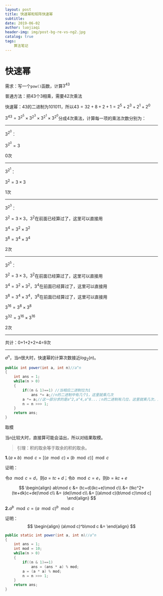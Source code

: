 ```yaml
---
layout: post                          
title: 快速幂和矩阵快速幂                              
subtitle:                             
date: 2019-06-02                      
author: luojiaqi                      
header-img: img/post-bg-re-vs-ng2.jpg 
catalog: true                         
tags:                                 
	算法笔记                              
---
```


# 快速幂

需求：写一个`pow()`函数，计算$3^{43}$

普通方法：把43个3相乘，需要42次乘法

快速幂：43的二进制为101011‬，所以$43=32+8+2+1=2^5+2^3+2^1+2^0$

$3^{43}=3^{2^5}\times3^{2^3}\times3^{2^1}\times3^{2^0}$分成4次乘法，计算每一项的乘法次数分别为：

---
$3^{2^0}$：

$3^{2^0}=3$

0次

---
$3^{2^1}$：

$3^2=3\times3$

1次

---
$3^{2^3}$：

$3^2=3\times3$，$3^2$在前面已经算过了，这里可以直接用

$3^4=3^2\times3^2$

$3^8=3^4\times3^4$

2次

---
$3^{2^5}$：

$3^2=3\times3$，$3^2$在前面已经算过了，这里可以直接用

$3^4=3^2\times3^2$，$3^4$在前面已经算过了，这里可以直接用

$3^8=3^4\times3^4$，$3^8$在前面已经算过了，这里可以直接用

$3^{16}=3^8\times3^8$

$3^{32}=3^{16}\times3^{16}$

2次

---

共计：0+1+2+2+4=9次

---

$a^n$，当$n$很大时，快速幂的计算次数接近$log_2(n)$。

```java
public int power(int a, int n)//a^n
{
    int ans = 1;
    while(n > 0) 
    {
        if((n & 1)==1) //当相应二进制位为1
            ans *= a;//n的二进制中有几个1，这里就乘几次
        a *= a;//这一部分求的是a^2,a^4,a^8...；n的二进制有几位，这里就乘几次，所以是O(logn)
        n = n >>> 1;
    }
    return ans;
}
```



取模

当$n$比较大时，直接算可能会溢出，所以对结果取模。

> 引理：积的取余等于取余的积的取余。

**1.**$(a\times b)\mod c=[(a\mod c)\times(b\mod c)]\mod c$

证明：

令$a\mod c=d$，则$a=tc+d$；令$b\mod c=e$，则$b=kc+e$

$$
\begin{align}
ab\mod c &= (tc+d)(kc+e)\mod c\\
&= (tkc^2+(te+dk)c+de)\mod c\\
&= (de)\mod c\\
&= [(a\mod c)(b\mod c)\mod c]
\end{align}
$$

**2.**$a^b\mod c=(a\mod c)^b\mod c$

证明：
$$
\begin{align}
(a\mod c)^b\mod c &= 
\end{align}
$$





```java
public static int power(int a, int n)//a^n
{
    int ans = 1;
    int mod = 10;
    while(n > 0)
    {
        if((n & 1)==1)
            ans = (ans * a) % mod;
        a = (a * a) % mod;
        n = n >>> 1;
    }
    return ans;
}
```


